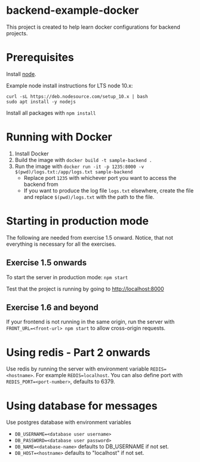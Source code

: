 # backend-example-docker

This project is created to help learn docker configurations for backend projects.

# Prerequisites

Install [node](https://nodejs.org/en/download/). 

Example node install instructions for LTS node 10.x:
```
curl -sL https://deb.nodesource.com/setup_10.x | bash
sudo apt install -y nodejs
```

Install all packages with `npm install`

# Running with Docker

1. Install Docker
2. Build the image with `docker build -t sample-backend .`
3. Run the image with `docker run -it -p 1235:8000 -v $(pwd)/logs.txt:/app/logs.txt sample-backend`
    - Replace port `1235` with whichever port you want to access the backend from
    - If you want to produce the log file `logs.txt` elsewhere, create the file and replace `$(pwd)/logs.txt` with the path to the file.

# Starting in production mode

The following are needed from exercise 1.5 onward. Notice, that not everything is necessary for all the exercises.

## Exercise 1.5 onwards

To start the server in production mode: `npm start`

Test that the project is running by going to <http://localhost:8000>

## Exercise 1.6 and beyond

If your frontend is not running in the same origin, run the server with `FRONT_URL=<front-url> npm start` to allow cross-origin requests.

# Using redis - Part 2 onwards

Use redis by running the server with environment variable `REDIS=<hostname>`. For example `REDIS=localhost`. You can also define port with `REDIS_PORT=<port-number>`, defaults to 6379.

# Using database for messages

Use postgres database with environment variables
- `DB_USERNAME=<database user username>`
- `DB_PASSWORD=<database user password>`
- `DB_NAME=<database-name>` defaults to DB_USERNAME if not set.
- `DB_HOST=<hostname>` defaults to "localhost" if not set.
